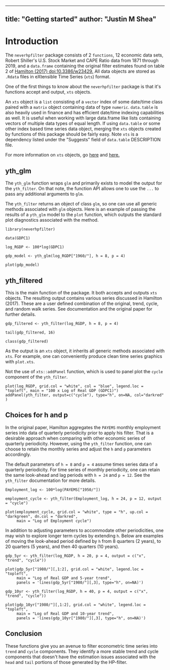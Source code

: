 <!--
  %\VignetteIndexEntry{Getting started}  
  %\VignetteEngine{simplermarkdown::mdweave_to_html}
  %\VignetteEncoding{UTF-8}
-->

---
title: "Getting started"
author: "Justin M Shea"
---



# Introduction

The `neverhpfilter` package consists of 2 `functions`, 12 economic data sets, 
Robert Shiller's U.S. Stock Market and CAPE Ratio data from 1871 through 2019, 
and a `data.frame` containing the original filter estimates found on table 2 of [Hamilton (2017) <doi:10.3386/w23429>.](https://www.nber.org/papers/w23429) All data objects are
stored as `.Rdata` files in eXtensible Time Series (`xts`) format. 

One of the first things to know about the `neverhpfilter` package is that it's
functions accept and output, `xts` objects.

An `xts` object is a `list` consisting of a `vector` index of some date/time class
paired with a `matrix` object containing data of type `numeric`. `data.table` is also heavily used in finance and has efficient date/time indexing 
capabilities as well. It is useful when working with large data.frame like lists 
containing vectors of multiple data types of equal length. If using `data.table` 
or some other index based time series data object, merging the `xts` objects 
created by functions of this package should be fairly easy. Note `xts` is a dependency listed under the "Suggests" field of `data.table` DESCRIPTION file.

For more information on `xts` objects, go [here](https://CRAN.R-project.org/package=xts)
and [here.](http://rstudio-pubs-static.s3.amazonaws.com/288218_117e183e74964557a5da4fc5902fc671.html)


## yth_glm

The `yth_glm` function wraps `glm` and primarily exists to model the output for 
the `yth_filter`. On that note, the function API allows one to use the `...` to 
pass any additional arguments to `glm`.

The `yth_filter` returns an object of class `glm`, so one can use all 
generic methods associated with `glm` objects. Here is an example of 
passing the results of a `yth_glm` model to the `plot` function, which outputs
the standard plot diagnostics associated with the method.

```{r, warning=FALSE, message=FALSE}
library(neverhpfilter)

data(GDPC1)

log_RGDP <- 100*log(GDPC1)

gdp_model <- yth_glm(log_RGDP["1960/"], h = 8, p = 4)

plot(gdp_model)
```


## yth_filtered

This is the main function of the package. It both accepts and outputs `xts` 
objects. The resulting output contains various series discussed in Hamilton (2017). 
These are a user defined combination of the original, trend, cycle, and random 
walk series. See documentation and the original paper for further details.

```{r, warning=FALSE, message=FALSE}
gdp_filtered <- yth_filter(log_RGDP, h = 8, p = 4)

tail(gdp_filtered, 16)

class(gdp_filtered)
```

As the output is an `xts` object, it inherits all generic methods associated 
with `xts`. For example, one can conveniently produce clean time series graphics 
with `plot.xts`. 

Not the use of `xts::addPanel` function, which is used to panel plot the `cycle` 
component of the `yth_filter`.

```{r, warning = FALSE}
plot(log_RGDP, grid.col = "white", col = "blue", legend.loc = "topleft", main = "100 x Log of Real GDP (GDPC1)")
addPanel(yth_filter, output=c("cycle"), type="h", on=NA, col="darkred" )
```


## Choices for h and p

In the original paper, Hamilton aggregates the `PAYEMS` monthly employment series 
into data of quarterly periodicity prior to apply his filter. That is a desirable
approach when comparing with other economic series of quarterly periodicity. 
However, using the `yth_filter` function, one can choose to retain the monthly 
series and adjust the `h` and `p` parameters accordingly. 

The default parameters of `h = 8` and `p = 4` assume times series data of a 
quarterly periodicity. For time series of monthly periodicity, one can retain 
the same look-ahead and lag periods with `h = 24` and `p = 12`. See the 
`yth_filter` documentation for more details.

```{r, warning = FALSE}
Employment_log <- 100*log(PAYEMS["1950/"])

employment_cycle <- yth_filter(Employment_log, h = 24, p = 12, output = "cycle")

plot(employment_cycle, grid.col = "white", type = "h", up.col = "darkgreen", dn.col = "darkred", 
     main = "Log of Employment cycle")
```

In addition to adjusting parameters to accommodate other periodicities, one may 
wish to explore longer term cycles by extending `h`. Below are examples of moving 
the look-ahead period defined by `h` from 8 quarters (2 years), to 20 quarters 
(5 years), and then 40 quarters (10 years). 

```{r}
gdp_5yr <- yth_filter(log_RGDP, h = 20, p = 4, output = c("x", "trend", "cycle"))

plot(gdp_5yr["1980/"][,1:2], grid.col = "white", legend.loc = "topleft", 
     main = "Log of Real GDP and 5-year trend", 
     panels = 'lines(gdp_5yr["1980/"][,3], type="h", on=NA)')

gdp_10yr <- yth_filter(log_RGDP, h = 40, p = 4, output = c("x", "trend", "cycle"))

plot(gdp_10yr["1980/"][,1:2], grid.col = "white", legend.loc = "topleft", 
     main = "Log of Real GDP and 10-year trend",
     panels = 'lines(gdp_10yr["1980/"][,3], type="h", on=NA)')

```

## Conclusion 

These functions give you an avenue to filter econometric time series into `trend` 
and `cycle` components. They identify a more stable trend and cycle components 
that doesn't have the estimation issues associated with the `head` and `tail` 
portions of those generated by the HP-filter. 
